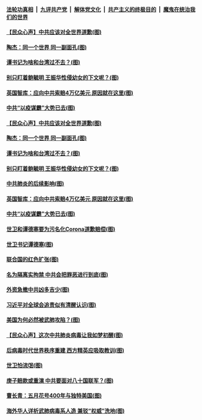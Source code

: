 

####  [法轮功真相](../../../../basic/blob/master/README.md?t=04132301) &nbsp;|&nbsp; [九评共产党](../../../../9ping.md/blob/master/README.md?t=04132301) &nbsp;|&nbsp; [解体党文化](../../../../jtdwh.md/blob/master/README.md?t=04132301)  &nbsp;|&nbsp; [共产主义的终极目的](../../../../gczydzjmd.md/blob/master/README.md?t=04132301) &nbsp;|&nbsp; [魔鬼在统治我们的世界](../../../../mgztzwmdsj.md/blob/master/README.md?t=04132301) 

#### [【民众心声】中共应该对全世界道歉(图)](../pages/p4/929159.md?t=04132301) 

#### [陶杰：同一个世界 同一副面孔(图)](../pages/p4/929582.md?t=04132301) 

#### [谭书记为啥和台湾过不去？(图)](../pages/p4/929580.md?t=04132301) 

#### [别只盯着鲍毓明 王振华性侵幼女的下文呢？(图)](../pages/p4/929578.md?t=04132301) 

#### [英国智库：应向中共索赔4万亿美元 原因就在这里(图)](../pages/p4/929585.md?t=04132301) 

#### [中共“以疫谋霸”大势已去(图)](../pages/p4/929478.md?t=04132301) 

#### [【民众心声】中共应该对全世界道歉(图)](../pages/p4/929159.md?t=04132301) 

#### [陶杰：同一个世界 同一副面孔(图)](../pages/p4/929582.md?t=04132301) 

#### [谭书记为啥和台湾过不去？(图)](../pages/p4/929580.md?t=04132301) 

#### [别只盯着鲍毓明 王振华性侵幼女的下文呢？(图)](../pages/p4/929578.md?t=04132301) 

#### [中共肺炎的后续影响(图)](../pages/p4/929576.md?t=04132301) 

#### [英国智库：应向中共索赔4万亿美元 原因就在这里(图)](../pages/p4/929585.md?t=04132301) 

#### [中共“以疫谋霸”大势已去(图)](../pages/p4/929478.md?t=04132301) 

#### [世卫和谭德塞要为污名化Corona道歉赔偿(图)](../pages/p4/929444.md?t=04132301) 

#### [世卫书记谭德塞(图)](../pages/p4/929483.md?t=04132301) 

#### [联合国的红色扩张(图)](../pages/p4/929476.md?t=04132301) 

#### [名为隔离实拘禁 中共会把罪恶进行到底(图)](../pages/p4/929426.md?t=04132301) 

#### [外资急撤中共凶多吉少(图)](../pages/p4/929488.md?t=04132301) 

#### [习近平对全球会追责似有清醒认识(图)](../pages/p4/929369.md?t=04132301) 

#### [美国为何必然被武肺攻陷？(图)](../pages/p4/929368.md?t=04132301) 

#### [【民众心声】这次中共肺炎病毒让我如梦初醒(图)](../pages/p4/928785.md?t=04132301) 

#### [后病毒时代世界秩序重建 西方精英应吸取教训(图)](../pages/p4/929364.md?t=04132301) 

#### [世卫怕流氓(图)](../pages/p4/929241.md?t=04132301) 

#### [庚子赔款或重演 中共要面对八十国联军？(图)](../pages/p4/929363.md?t=04132301) 

#### [曹长青：五月花号400年与独特美国(图)](../pages/p4/929352.md?t=04132301) 

#### [海外华人详析武肺病毒系人造 兼驳“权威”洗地(图)](../pages/p4/929233.md?t=04132301) 

